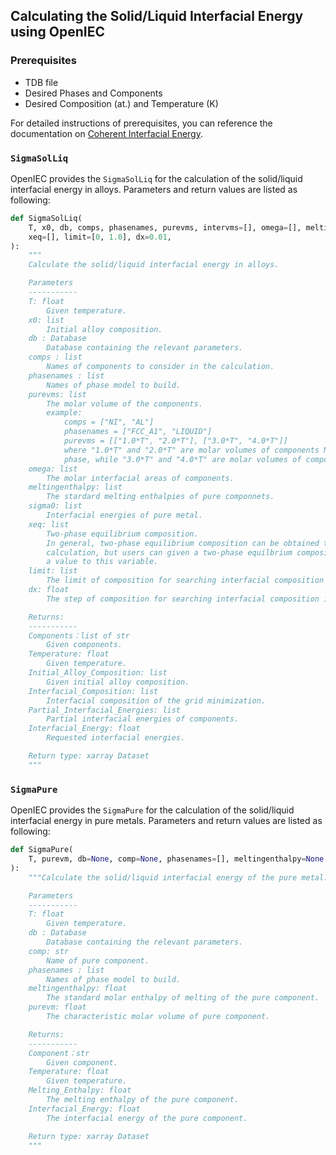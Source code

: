 ## Calculating the Solid/Liquid Interfacial Energy using OpenIEC

### Prerequisites

- TDB file
- Desired Phases and Components
- Desired Composition (at.) and Temperature (K)

For detailed instructions of prerequisites, you can reference the documentation on [Coherent Interfacial Energy](./coherent.md).

### `SigmaSolLiq`
OpenIEC provides the `SigmaSolLiq` for the calculation of the solid/liquid interfacial energy in alloys. Parameters and return values are listed as following:

```python
def SigmaSolLiq( 
    T, x0, db, comps, phasenames, purevms, intervms=[], omega=[], meltingenthalpy=[], sigma0=[], 
    xeq=[], limit=[0, 1.0], dx=0.01,
):
    """
    Calculate the solid/liquid interfacial energy in alloys.

    Parameters
    -----------
    T: float
        Given temperature.
    x0: list
        Initial alloy composition.
    db : Database
        Database containing the relevant parameters.
    comps : list
        Names of components to consider in the calculation.
    phasenames : list
        Names of phase model to build.    
    purevms: list 
        The molar volume of the components.
        example:
            comps = ["NI", "AL"] 
            phasenames = ["FCC_A1", "LIQUID"]
            purevms = [["1.0*T", "2.0*T"], ["3.0*T", "4.0*T"]]
            where "1.0*T" and "2.0*T" are molar volumes of components Ni and Al in FCC_A1 
            phase, while "3.0*T" and "4.0*T" are molar volumes of components Ni and Al in LIQUID phase.
    omega: list
        The molar interfacial areas of components.
    meltingenthalpy: list
        The stardard melting enthalpies of pure componnets.
    sigma0: list
        Interfacial energies of pure metal.
    xeq: list
        Two-phase equilibrium composition.
        In general, two-phase equilibrium composition can be obtained through thermodynamic euqilibrium 
        calculation, but users can given a two-phase equilbrium composition from the experiment by assigning 
        a value to this variable.
    limit: list
        The limit of composition for searching interfacial composition in equilibrium.
    dx: float
        The step of composition for searching interfacial composition in equilibrium.

    Returns:   
    -----------
    Components：list of str
        Given components.
    Temperature: float
        Given temperature.
    Initial_Alloy_Composition: list
        Given initial alloy composition.
    Interfacial_Composition: list
        Interfacial composition of the grid minimization.
    Partial_Interfacial_Energies: list
        Partial interfacial energies of components.
    Interfacial_Energy: float    
        Requested interfacial energies.

    Return type: xarray Dataset
    """
```
### `SigmaPure`
OpenIEC provides the `SigmaPure` for the calculation of the solid/liquid interfacial energy in pure metals. Parameters and return values are listed as following:

```python
def SigmaPure(
    T, purevm, db=None, comp=None, phasenames=[], meltingenthalpy=None
):
    """Calculate the solid/liquid interfacial energy of the pure metal.

    Parameters
    -----------
    T: float
        Given temperature.
    db : Database
        Database containing the relevant parameters.
    comp: str
        Name of pure component.
    phasenames : list
        Names of phase model to build.    
    meltingenthalpy: float
        The standard molar enthalpy of melting of the pure component.
    purevm: float
        The characteristic molar volume of pure component.

    Returns:   
    -----------
    Component：str
        Given component.
    Temperature: float
        Given temperature.
    Melting_Enthalpy: float
        The melting enthalpy of the pure component.
    Interfacial_Energy: float
        The interfacial energy of the pure component.

    Return type: xarray Dataset
    """
```